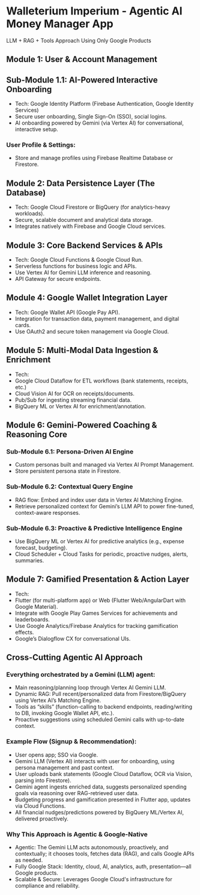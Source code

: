 # Walleterium Imperium - Agentic AI Money Manager App
LLM + RAG + Tools Approach Using Only Google Products

## Module 1: User & Account Management
## Sub-Module 1.1: AI-Powered Interactive Onboarding

- Tech: Google Identity Platform (Firebase Authentication, Google Identity Services)
- Secure user onboarding, Single Sign-On (SSO), social logins.
- AI onboarding powered by Gemini (via Vertex AI) for conversational, interactive setup.

### User Profile & Settings:

- Store and manage profiles using Firebase Realtime Database or Firestore.

## Module 2: Data Persistence Layer (The Database)
- Tech: Google Cloud Firestore or BigQuery (for analytics-heavy workloads).
- Secure, scalable document and analytical data storage.
- Integrates natively with Firebase and Google Cloud services.

## Module 3: Core Backend Services & APIs
- Tech: Google Cloud Functions & Google Cloud Run.
- Serverless functions for business logic and APIs.
- Use Vertex AI for Gemini LLM inference and reasoning.
- API Gateway for secure endpoints.

## Module 4: Google Wallet Integration Layer
- Tech: Google Wallet API (Google Pay API).
- Integration for transaction data, payment management, and digital cards.
- Use OAuth2 and secure token management via Google Cloud.

## Module 5: Multi-Modal Data Ingestion & Enrichment
- Tech:
- Google Cloud Dataflow for ETL workflows (bank statements, receipts, etc.)
- Cloud Vision AI for OCR on receipts/documents.
- Pub/Sub for ingesting streaming financial data.
- BigQuery ML or Vertex AI for enrichment/annotation.

## Module 6: Gemini-Powered Coaching & Reasoning Core
### Sub-Module 6.1: Persona-Driven AI Engine
- Custom personas built and managed via Vertex AI Prompt Management.
- Store persistent persona state in Firestore.
### Sub-Module 6.2: Contextual Query Engine
- RAG flow: Embed and index user data in Vertex AI Matching Engine.
- Retrieve personalized context for Gemini’s LLM API to power fine-tuned, context-aware responses.
### Sub-Module 6.3: Proactive & Predictive Intelligence Engine
- Use BigQuery ML or Vertex AI for predictive analytics (e.g., expense forecast, budgeting).
- Cloud Scheduler + Cloud Tasks for periodic, proactive nudges, alerts, summaries.
## Module 7: Gamified Presentation & Action Layer
- Tech:
- Flutter (for multi-platform app) or Web (Flutter Web/AngularDart with Google Material).
- Integrate with Google Play Games Services for achievements and leaderboards.
- Use Google Analytics/Firebase Analytics for tracking gamification effects.
- Google’s Dialogflow CX for conversational UIs.
## Cross-Cutting Agentic AI Approach
### Everything orchestrated by a Gemini (LLM) agent:
- Main reasoning/planning loop through Vertex AI Gemini LLM.
- Dynamic RAG: Pull recent/personalized data from Firestore/BigQuery using Vertex AI’s Matching Engine.
- Tools as “skills” (function-calling to backend endpoints, reading/writing to DB, invoking Google Wallet API, etc.).
- Proactive suggestions using scheduled Gemini calls with up-to-date context.

### Example Flow (Signup & Recommendation):
- User opens app; SSO via Google.
- Gemini LLM (Vertex AI) interacts with user for onboarding, using persona management and past context.
- User uploads bank statements (Google Cloud Dataflow, OCR via Vision, parsing into Firestore).
- Gemini agent ingests enriched data, suggests personalized spending goals via reasoning over RAG-retrieved user data.
- Budgeting progress and gamification presented in Flutter app, updates via Cloud Functions.
- All financial nudges/predictions powered by BigQuery ML/Vertex AI, delivered proactively.

### Why This Approach is Agentic & Google-Native
- Agentic: The Gemini LLM acts autonomously, proactively, and contextually; it chooses tools, fetches data (RAG), and calls Google APIs as needed.
- Fully Google Stack: Identity, cloud, AI, analytics, auth, presentation—all Google products.
- Scalable & Secure: Leverages Google Cloud's infrastructure for compliance and reliability.